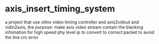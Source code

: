 # axis_insert_timing_system
a project that use xilinx video timing controller and axis2vidout and vidin2axis, the purpose: make axis video stream contain the blanking infomation for high speed phy level ip to convert to correct packet to avoid the line crc error
